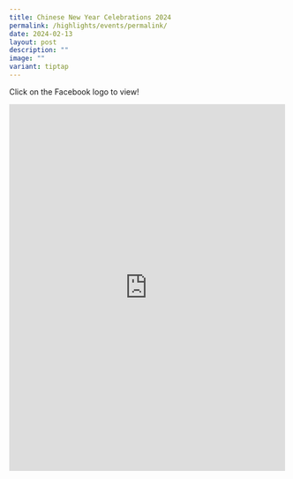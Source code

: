 ```yaml
---
title: Chinese New Year Celebrations 2024
permalink: /highlights/events/permalink/
date: 2024-02-13
layout: post
description: ""
image: ""
variant: tiptap
---
```

<p>Click on the Facebook logo to view!</p>
<div class="iframe-wrapper">
<iframe style="border:none;overflow:hidden" height="664" width="500" allowfullscreen="true" frameborder="0" src="https://www.facebook.com/plugins/post.php?href=https%3A%2F%2Fwww.facebook.com%2Fpermalink.php%3Fstory_fbid%3Dpfbid02jWPsR9RsbCpJmzN6eCn1xbUwMv4BG7gRaF9Qojg3FGMm88BfiYxuJQqkTC59o7uvl%26id%3D100063909198835&amp;show_text=true&amp;width=500"></iframe>
</div>
<p></p>